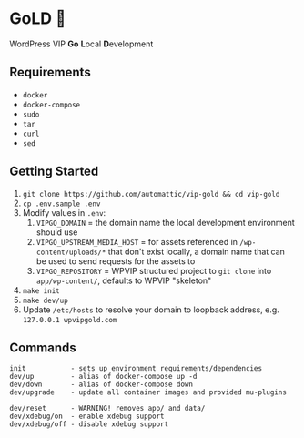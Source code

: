 # GoLD 💛

WordPress VIP **Go** **L**ocal **D**evelopment

## Requirements

* `docker`
* `docker-compose`
* `sudo`
* `tar`
* `curl`
* `sed`

## Getting Started

1. `git clone https://github.com/automattic/vip-gold && cd vip-gold`
2. `cp .env.sample .env`
3. Modify values in `.env`:
    1. `VIPGO_DOMAIN` = the domain name the local development environment should use
    2. `VIPGO_UPSTREAM_MEDIA_HOST` = for assets referenced in `/wp-content/uploads/*` that don't exist locally, a domain name that can be used to send requests for the assets to
    3. `VIPGO_REPOSITORY` = WPVIP structured project to `git clone` into `app/wp-content/`, defaults to WPVIP "skeleton"
4. `make init`
5. `make dev/up`
6. Update `/etc/hosts` to resolve your domain to loopback address, e.g. `127.0.0.1 wpvipgold.com`

## Commands

```
init           - sets up environment requirements/dependencies
dev/up         - alias of docker-compose up -d
dev/down       - alias of docker-compose down
dev/upgrade    - update all container images and provided mu-plugins

dev/reset      - WARNING! removes app/ and data/
dev/xdebug/on  - enable xdebug support
dev/xdebug/off - disable xdebug support
```
